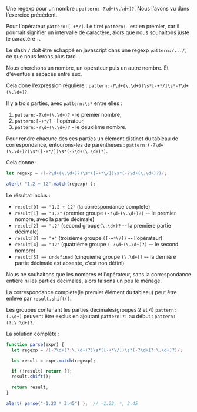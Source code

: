 Une regexp pour un nombre : `pattern:-?\d+(\.\d+)?`. Nous l'avons vu dans l'exercice précédent.

Pour l'opérateur `pattern:[-+*/]`. Le tiret `pattern:-` est en premier, car il pourrait signifier un intervalle de caractère, alors que nous souhaitons juste le caractère `-`.

Le slash `/` doit être échappé en javascript dans une regexp `pattern:/.../`, ce que nous ferons plus tard.

Nous cherchons un nombre, un opérateur puis un autre nombre. Et d'éventuels espaces entre eux.

Cela done l'expression régulière : `pattern:-?\d+(\.\d+)?\s*[-+*/]\s*-?\d+(\.\d+)?`.

Il y a trois parties, avec `pattern:\s*` entre elles :
1. `pattern:-?\d+(\.\d+)?` - le premier nombre,
1. `pattern:[-+*/]` - l'opérateur,
1. `pattern:-?\d+(\.\d+)?` - le deuxième nombre.

Pour rendre chacune des ces parties un élément distinct du tableau de correspondance, entourons-les de parenthèses : `pattern:(-?\d+(\.\d+)?)\s*([-+*/])\s*(-?\d+(\.\d+)?)`.

Cela donne :

```js run
let regexp = /(-?\d+(\.\d+)?)\s*([-+*\/])\s*(-?\d+(\.\d+)?)/;

alert( "1.2 + 12".match(regexp) );
```

Le résultat inclus :

- `result[0] == "1.2 + 12"` (la correspondance complète)
- `result[1] == "1.2"` (premier groupe `(-?\d+(\.\d+)?)` -- le premier nombre, avec la partie décimale)
- `result[2] == ".2"` (second groupe`(\.\d+)?` -- la première partie décimale)
- `result[3] == "+"` (troisième groupe `([-+*\/])` -- l'opérateur)
- `result[4] == "12"` (quatrième groupe `(-?\d+(\.\d+)?)` -- le second nombre)
- `result[5] == undefined` (cinquième groupe `(\.\d+)?` -- la dernière partie décimale est absente, c'est non défini)

Nous ne souhaitons que les nombres et l'opérateur, sans la correspondance entière ni les parties décimales, alors faisons un peu le ménage.

La correspondance complète(le premier élément du tableau) peut être enlevé par `result.shift()`.

Les groupes contenant les parties décimales(groupes 2 et 4) `pattern:(.\d+)` peuvent être exclus en ajoutant `pattern:?:` au début : `pattern:(?:\.\d+)?`.

La solution complète :

```js run
function parse(expr) {
  let regexp = /(-?\d+(?:\.\d+)?)\s*([-+*\/])\s*(-?\d+(?:\.\d+)?)/;

  let result = expr.match(regexp);

  if (!result) return [];
  result.shift();

  return result;
}

alert( parse("-1.23 * 3.45") );  // -1.23, *, 3.45
```
